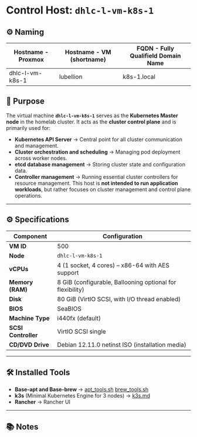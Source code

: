 # Control Host: `dhlc-l-vm-k8s-1`

## ⚙️ Naming

| **Hostname - Proxmox** | **Hostname - VM (shortname)** | **FQDN - Fully Qualifield Domain Name** |
|------------------------|-------------------------------|-----------------------------------------|
| dhlc-l-vm-k8s-1        | lubellion                     | k8s-1.local                            |

## 📌 Purpose
The virtual machine **`dhlc-l-vm-k8s-1`** serves as the **Kubernetes Master node** in the homelab cluster.
It acts as the **cluster control plane** and is primarily used for:
- **Kubernetes API Server** → Central point for all cluster communication and management.
- **Cluster orchestration and scheduling** → Managing pod deployment across worker nodes.
- **etcd database management** → Storing cluster state and configuration data.
- **Controller management** → Running essential cluster controllers for resource management.
This host is **not intended to run application workloads**, but rather focuses on cluster management and control plane operations.

---

## ⚙️ Specifications

| Component            | Configuration                                                     |
|----------------------|-------------------------------------------------------------------|
| **VM ID**            | 500                                                               |
| **Node**             | `dhlc-l-vm-k8s-1`                                                |
| **vCPUs**            | 4 (1 socket, 4 cores) – x86-64 with AES support                   |
| **Memory (RAM)**     | 8 GiB (configurable, Ballooning optional for flexibility)         |
| **Disk**             | 80 GiB (VirtIO SCSI, with I/O thread enabled)                     |
| **BIOS**             | SeaBIOS                                                           |
| **Machine Type**     | i440fx (default)                                                  |
| **SCSI Controller**  | VirtIO SCSI single                                                |
| **CD/DVD Drive**     | Debian 12.11.0 netinst ISO (installation media)                   |

---

## 🛠️ Installed Tools

- **Base-apt and Base-brew** → [apt_tools.sh](/environment/automation/scripts/apt_tools.sh) [brew_tools.sh](/environment/automation/scripts/brew_tools.sh)
- **k3s** (Minimal Kubernetes Engine for 3 nodes) → [k3s.md](/environment/setup/k3s.md)
- **Rancher** → Rancher UI

---

## 📚 Notes
